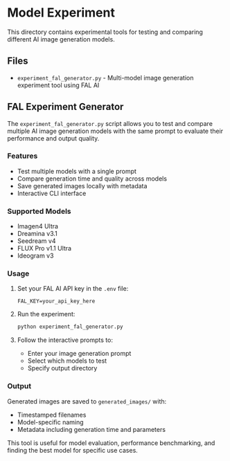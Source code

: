 # Model Experiment

This directory contains experimental tools for testing and comparing different AI image generation models.

## Files

- `experiment_fal_generator.py` - Multi-model image generation experiment tool using FAL AI

## FAL Experiment Generator

The `experiment_fal_generator.py` script allows you to test and compare multiple AI image generation models with the same prompt to evaluate their performance and output quality.

### Features

- Test multiple models with a single prompt
- Compare generation time and quality across models
- Save generated images locally with metadata
- Interactive CLI interface

### Supported Models

- Imagen4 Ultra
- Dreamina v3.1
- Seedream v4
- FLUX Pro v1.1 Ultra
- Ideogram v3

### Usage

1. Set your FAL AI API key in the `.env` file:
   ```
   FAL_KEY=your_api_key_here
   ```

2. Run the experiment:
   ```bash
   python experiment_fal_generator.py
   ```

3. Follow the interactive prompts to:
   - Enter your image generation prompt
   - Select which models to test
   - Specify output directory

### Output

Generated images are saved to `generated_images/` with:
- Timestamped filenames
- Model-specific naming
- Metadata including generation time and parameters

This tool is useful for model evaluation, performance benchmarking, and finding the best model for specific use cases.